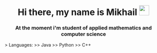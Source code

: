 <h1 align="center">Hi there, my name is Mikhail</a> 
<img src="https://github.com/blackcater/blackcater/raw/main/images/Hi.gif" height="32"/></h1>
<h3 align="center">At the moment i'm student of applied mathematics and computer science</h3>
> Languages:
>> Java
>> Python
>> C++
